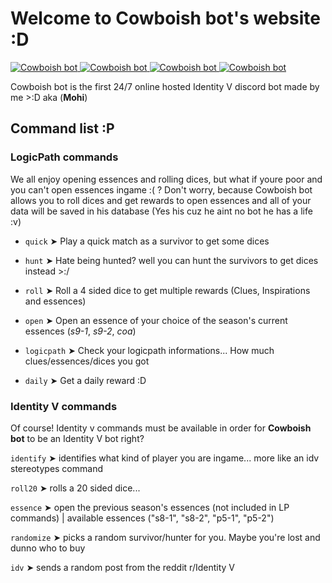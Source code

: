 # Welcome to Cowboish bot's website :D
<a href="https://top.gg/bot/632291800585076761" >
  <img src="https://top.gg/api/widget/servers/632291800585076761.svg" alt="Cowboish bot" />
</a>
<a href="https://top.gg/bot/632291800585076761" >
  <img src="https://top.gg/api/widget/status/632291800585076761.svg" alt="Cowboish bot" />
</a>
<a href="https://top.gg/bot/632291800585076761" >
  <img src="https://top.gg/api/widget/upvotes/632291800585076761.svg" alt="Cowboish bot" />
</a>
<a href="https://top.gg/bot/632291800585076761" >
  <img src="https://top.gg/api/widget/owner/632291800585076761.svg" alt="Cowboish bot" />
</a>

Cowboish bot is the first 24/7 online hosted Identity V discord bot made by me >:D aka (**Mohi**)


## Command list :P

### LogicPath commands
We all enjoy opening essences and rolling dices, but what if youre poor and you can't open essences ingame :( ?
  Don't worry, because Cowboish bot allows you to roll dices and get rewards to open essences and all of your data
  will be saved in his database (Yes his cuz he aint no bot he has a life :v)

- ``quick`` ➤ Play a quick match as a survivor to get some dices

- ``hunt`` ➤ Hate being hunted? well you can hunt the survivors to get dices instead >:/

- ``roll`` ➤ Roll a 4 sided dice to get multiple rewards (Clues, Inspirations and essences)

- ``open`` ➤ Open an essence of your choice of the season's current essences (*s9-1*, *s9-2*, *coa*)

- ``logicpath`` ➤ Check your logicpath informations... How much clues/essences/dices you got

- ``daily`` ➤ Get a daily reward :D

### Identity V commands
Of course! Identity v commands must be available in order for **Cowboish bot** to be an Identity V bot right?

``identify`` ➤ identifies what kind of player you are ingame... more like an idv stereotypes command

``roll20`` ➤ rolls a 20 sided dice...

``essence`` ➤ open the previous season's essences (not included in LP commands) | available essences ("s8-1", "s8-2", "p5-1", "p5-2")

``randomize`` ➤ picks a random survivor/hunter for you. Maybe you're lost and dunno who to buy

``idv`` ➤ sends a random post from the reddit r/Identity V

